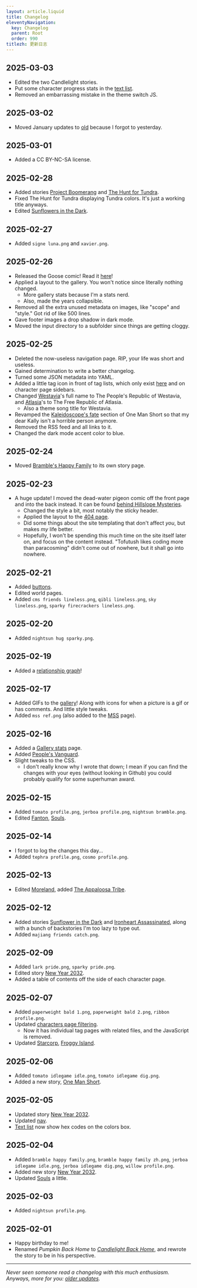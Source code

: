 ```yaml
---
layout: article.liquid
title: Changelog
eleventyNavigation:
  key: Changelog
  parent: Root
  order: 990
titlezh: 更新日志
---
```


## 2025-03-03

- Edited the two Candlelight stories.
- Put some character progress stats in the [text list](/characters/list/).
- Removed an embarrassing mistake in the theme switch JS.

## 2025-03-02

- Moved January updates to [old](/changelog/old/) because I forgot to yesterday.

## 2025-03-01

- Added a CC BY-NC-SA license.

## 2025-02-28

- Added stories [Project Boomerang](/stories/project-boomerang/) and [The Hunt for Tundra](/stories/the-hunt-for-tundra/).
- Fixed The Hunt for Tundra displaying Tundra colors. It's just a working title anyways.
- Edited [Sunflowers in the Dark](/stories/sunflowers-in-the-dark/).

## 2025-02-27

- Added `signe luna.png` and `xavier.png`.

## 2025-02-26

- Released the Goose comic! Read it [here](/stories/goose-opens-the-door/page-1/)!
- Applied a layout to the gallery. You won't notice since literally nothing changed.
	- More gallery stats because I'm a stats nerd.
	- Also, made the years collapsible.
- Removed all the extra unused metadata on images, like "scope" and "style." Got rid of like 500 lines.
- Gave footer images a drop shadow in dark mode.
- Moved the input directory to a subfolder since things are getting cloggy.

## 2025-02-25

- Deleted the now-useless navigation page. RIP, your life was short and useless.
- Gained determination to write a better changelog.
- Turned some JSON metadata into YAML.
- Added a little tag icon in front of tag lists, which only exist [here](/characters/tag/) and on character page sidebars.
- Changed [Westavia](/world/westavia/)'s full name to The People's Republic of Westavia, and [Atlasia](/world/atlasia/)'s to The Free Republic of Atlasia.
	- Also a theme song title for Westavia.
- Revamped the [Kaleidoscope's fate](/stories/one-man-short/#kaleidoscopes-fate/) section of One Man Short so that my dear Kally isn't a horrible person anymore.
- Removed the RSS feed and all links to it.
- Changed the dark mode accent color to blue.

## 2025-02-24

- Moved [Bramble's Happy Family](/stories/brambles-happy-family/) to its own story page.

## 2025-02-23

- A huge update! I moved the dead-water pigeon comic off the front page and into the back instead. It can be found [behind Hillslope Mysteries](/stories/hillslope-mysteries/page-0/).
	- Changed the style a bit, most notably the sticky header.
	- Applied the layout to the [404 page](/the-five-boxing-wizards-jump-quickly/).
	- Did some things about the site templating that don't affect *you*, but makes *my* life better.
	- Hopefully, I won't be spending this much time on the site itself later on, and focus on the content instead. "Tofutush likes coding more than paracosming" didn't come out of nowhere, but it shall go into nowhere.

## 2025-02-21

- Added [buttons](/misc/links/).
- Edited world pages.
- Added `cms friends lineless.png`, `qibli lineless.png`, `sky lineless.png`, `sparky firecrackers lineless.png`.

## 2025-02-20

- Added `nightsun hug sparky.png`.

## 2025-02-19

- Added a [relationship graph](/characters/relationships/)!

## 2025-02-17

- Added GIFs to the [gallery](/gallery/2025/)! Along with icons for when a picture is a gif or has comments. And little style tweaks.
- Added `mss ref.png` (also added to the [MSS](/world/bauhinia/mss/) page).

## 2025-02-16

- Added a [Gallery stats](/gallery/stats/) page.
- Added [People's Vanguard](/world/westavia/peoples-vanguard/).
- Slight tweaks to the CSS.
	- I don't really know why I wrote that down; I mean if you can find the changes with your eyes (without looking in Github) you could probably qualify for some superhuman award.

## 2025-02-15

- Added `tomato profile.png`, `jerboa profile.png`, `nightsun bramble.png`.
- Edited [Fanton](/world/fanton/), [Souls](/world/souls/).

## 2025-02-14

- I forgot to log the changes this day…
- Added `tephra profile.png`, `cosmo profile.png`.

## 2025-02-13

- Edited [Moreland](/world/moreland/), added [The Appaloosa Tribe](/world/moreland/appaloosa-tribe/).

## 2025-02-12

- Added stories [Sunflower in the Dark](/stories/sunflowers-in-the-dark/) and [Ironheart Assassinated](/stories/ironheart-assassinated/), along with a bunch of backstories I'm too lazy to type out.
- Added `majiang friends catch.png`.

## 2025-02-09

- Added `lark pride.png`, `sparky pride.png`.
- Edited story [New Year 2032](/stories/new-year-2032/).
- Added a table of contents off the side of each character page.

## 2025-02-07

- Added `paperweight bald 1.png`, `paperweight bald 2.png`, `ribbon profile.png`.
- Updated [characters page filtering](/characters/).
	- Now it has individual tag pages with related files, and the JavaScript is removed.
- Updated [Starcorp](/world/bauhinia/starcorp/), [Froggy Island](/world/bauhinia/froggy-island/).

## 2025-02-06

- Added `tomato idlegame idle.png`, `tomato idlegame dig.png`.
- Added a new story, [One Man Short](/stories/one-man-short/).

## 2025-02-05

- Updated story [New Year 2032](/stories/new-year-2032/).
- Updated [nav](/nav/).
- [Text list](/characters/list/) now show hex codes on the colors box.

## 2025-02-04

- Added `bramble happy family.png`, `bramble happy family zh.png`, `jerboa idlegame idle.png`, `jerboa idlegame dig.png`, `willow profile.png`.
- Added new story [New Year 2032](/stories/new-year-2032/).
- Updated [Souls](/world/souls/) a little.

## 2025-02-03

- Added `nightsun profile.png`.

## 2025-02-01

- Happy birthday to me!
- Renamed *Pumpkin Back Home* to [*Candlelight Back Home*](/stories/candlelight-back-home/), and rewrote the story to be in his perspective.

---

*Never seen someone read a changelog with this much enthusiasm. Anyways, more for you: [older updates](old/).*
